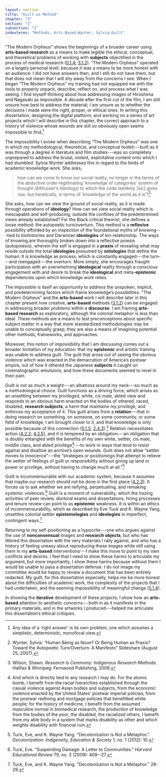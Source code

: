 ```yaml
---
layout: section
title: "Guilt as Method"
chapter: "3"
section: "1"
subsection: "2"
indexterms: "Methods, Arts-Based;Wynter, Sylvia;Guilt"
---
```


“The Modern Orpheus” shows the beginnings of a broader career using <span data-tooltip aria-haspopup="true" class="has-tip" data-disable-hover="false" tabindex="1" title="Arts-based methods refer to any research method that applies creative activity as a research method. This can include traditional arts like painting, sculpture, or dance, or more complex conceptual or multi-media approaches."><b>arts-based research</b></span> as a means to make legible the ethical, conceptual, and theoretical problems of working with <span data-tooltip aria-haspopup="true" class="has-tip" data-disable-hover="false" tabindex="1" title="I use the term 'research subject' to refer to a specific relationship between a researcher and the person or people they research. The 'subject' is a pun on the monarchal subject, someone who has no agency under the spectacular power of the sovereign. In this relationship, the researcher has power over their research subject to define and describe the person within a set knowledge system."><b>subjects</b></span> objectified in the process of medical research (<a href="{{ site.baseurl }}/dissertation/0_1_4}}">0.1.4</a>; <a href="{{ site.baseurl }}/dissertation/3_1_2}}">3.1.2</a>). “The Modern Orpheus” operated on a largely personal level, because it was a means to be more honest with an audience: I did not have answers then, and I still do not have them, but that does not mean that I will shy away from the concerns I see. When I began “The Modern Orpheus” my training had not equipped me with the tools to properly unpack, describe, reflect on, and process what I was seeing. I find myself thinking about how addressing images of Hiroshima and Nagasaki as impossible. A decade after the first cut of the film, I am still unsure how best to address the material; I am unsure as to whether the decisions I made were the right, proper, or ethical ones. In writing this dissertation, designing the digital platform, and working on a series of art projects which I will describe in this chapter, the correct approach to a history of violence whose wounds are still so obviously open seems impossible to find.[^fn1]

The impossibility I evoke when describing “The Modern Orpheus” was one in which my methodological, theoretical, and conceptual toolkit---built as it was through a degree in literature and film studies---was so completely unprepared to address the brutal, violent, exploitative content onto which I had stumbled. Sylvia Wynter addresses this in regard to the limits of academic knowledge work. She asks, 

>how can we come to know our social reality, no longer in the terms of the abductive order-legitimating ‘knowledge of categories’ system of thought (Althusser’s Ideology) to which the code lawlikely [sic] gives rise, but heretically, in terms of ‘knowledge of the world as it is’?[^fn2]

She asks, how can we view the ground of social reality, as it is made through operations of <span data-tooltip aria-haspopup="true" class="has-tip" data-disable-hover="false" tabindex="1" title="Ideology refers to a generally agreed upon understanding of a phenomenon or cultural idea. Ideologies are like the air we breathe, in that they are pervasive and difficult to see without some framework to understand them."><b>ideology</b></span>? How can we view social reality which is inescapable and self-producing, outside the confines of the predetermined views already established? For the Black critical theorist, she defines a loose method: the autopoetic turn/overturn. This method is a <span data-tooltip aria-haspopup="true" class="has-tip" data-disable-hover="false" tabindex="1" title="Reflexivity refers to ability for researchers to reflect and comment on their own biases and problems as a method to improve their research."><b>reflexive</b></span> possibility afforded by an inspection of the foundational myths of knowing---tied to biohistories and Darwinian <span data-tooltip aria-haspopup="true" class="has-tip" data-disable-hover="false" tabindex="1" title="Ideology refers to a generally agreed upon understanding of a phenomenon or cultural idea. Ideologies are like the air we breathe, in that they are pervasive and difficult to see without some framework to understand them."><b>ideologies</b></span> of kin-relationship. The ways of knowing are thoroughly broken down into a reflective poiesis (autopoiesis), wherein the self is engaged in a <span data-tooltip aria-haspopup="true" class="has-tip" data-disable-hover="false" tabindex="1" title="Praxis, in academic conversations, is often defined in relation to and in opposition against theory. Praxis refers to how things are changed in the diegetic world, where theory is understood as being entirely conceptual."><b>praxis</b></span> of revealing what may reside outside the total <span data-tooltip aria-haspopup="true" class="has-tip" data-disable-hover="false" tabindex="1" title="Ideology refers to a generally agreed upon understanding of a phenomenon or cultural idea. Ideologies are like the air we breathe, in that they are pervasive and difficult to see without some framework to understand them."><b>ideologies</b></span> presumed by <span data-tooltip aria-haspopup="true" class="has-tip" data-disable-hover="false" tabindex="1" title="Ontology refers to the study of being in philosophy. I usually avoid the use of this term, because as I read it, ontology is dependent on how one describes and measures the real, which is better described as epistemology."><b>ontologies</b></span> that define the human. It is knowledge as process, which is constantly engaged---the turn---and reengaged---the overturn. More simply, she encourages fraught participation with an overwhelming <span data-tooltip aria-haspopup="true" class="has-tip" data-disable-hover="false" tabindex="1" title="Ideology refers to a generally agreed upon understanding of a phenomenon or cultural idea. Ideologies are like the air we breathe, in that they are pervasive and difficult to see without some framework to understand them."><b>ideological</b></span> reality through a conscious engagement with and desire to break the <span data-tooltip aria-haspopup="true" class="has-tip" data-disable-hover="false" tabindex="1" title="Ideology refers to a generally agreed upon understanding of a phenomenon or cultural idea. Ideologies are like the air we breathe, in that they are pervasive and difficult to see without some framework to understand them."><b>ideological</b></span> and meta-<span data-tooltip aria-haspopup="true" class="has-tip" data-disable-hover="false" tabindex="1" title="Epistemics is a philosophical term referring to the study of knowledge. I use it to talk about the entwined practices of scientific culture, its arguments, and its methodologies."><b>epistemic</b></span> dependencies upon which knowledge work relies. 

The impossible is itself an opportunity to address the unspoken, implicit, and predetermining factors which frame knowledge’s possibilities. “The Modern Orpheus” and the <span data-tooltip aria-haspopup="true" class="has-tip" data-disable-hover="false" tabindex="1" title="Arts-based methods refer to any research method that applies creative activity as a research method. This can include traditional arts like painting, sculpture, or dance, or more complex conceptual or multi-media approaches."><b>arts-based</b></span> work I will describe later in this chapter present how creative, <span data-tooltip aria-haspopup="true" class="has-tip" data-disable-hover="false" tabindex="1" title="Arts-based methods refer to any research method that applies creative activity as a research method. This can include traditional arts like painting, sculpture, or dance, or more complex conceptual or multi-media approaches."><b>arts-based</b></span> methods (<a href="{{ site.baseurl }}/dissertation/3_1_2}}">3.1.2</a>) can be engaged in addressing broader problems within a <span data-tooltip aria-haspopup="true" class="has-tip" data-disable-hover="false" tabindex="1" title="Discourse refers to a scholarly conversation which occurs in a field of knowledge production. I use it in a Foucauldian sense, to convey the agreed upon modes and objects of discussion which are taken for granted in a community or scholarly field."><b>discourse</b></span>. I am framing <span data-tooltip aria-haspopup="true" class="has-tip" data-disable-hover="false" tabindex="1" title="Arts-based methods refer to any research method that applies creative activity as a research method. This can include traditional arts like painting, sculpture, or dance, or more complex conceptual or multi-media approaches."><b>arts-based research</b></span> as exploratory, although the colonial metaphor is less than ideal. These methods are a means to test preconceptions about specific subject matter in a way that more standardized methodologies may be unable to conceptually grasp; they are also a means of imagining potential other methods, frameworks, and approaches.

Moreover, this notion of impossibility that I am discussing comes out a broader limitation of my education: that my <span data-tooltip aria-haspopup="true" class="has-tip" data-disable-hover="false" tabindex="1" title="Epistemics is a philosophical term referring to the study of knowledge. I use it to talk about the entwined practices of scientific culture, its arguments, and its methodologies."><b>epistemic</b></span> and artistic training was unable to address guilt. The guilt that arose out of seeing the obvious violence which was enacted in the demarcation of America’s postwar empire, out of how it othered the Japanese <span data-tooltip aria-haspopup="true" class="has-tip" data-disable-hover="false" tabindex="1" title="I use the term 'research subject' to refer to a specific relationship between a researcher and the person or people they research. The 'subject' is a pun on the monarchal subject, someone who has no agency under the spectacular power of the sovereign. In this relationship, the researcher has power over their research subject to define and describe the person within a set knowledge system."><b>subjects</b></span> it caught on cinematographic emulsions, and how these documents seemed to revel in their pain. 

Guilt is not as much a weight---an albatross around my neck---so much as a methodological choice. Guilt functions as a driving force, which arises as an unsettling between my privileged, white, cis male, abled view and responds to an obvious harm enacted on the bodies of othered, raced, disabled, <span data-tooltip aria-haspopup="true" class="has-tip" data-disable-hover="false" tabindex="1" title="I use the term 'research subject' to refer to a specific relationship between a researcher and the person or people they research. The 'subject' is a pun on the monarchal subject, someone who has no agency under the spectacular power of the sovereign. In this relationship, the researcher has power over their research subject to define and describe the person within a set knowledge system."><b>research subjects</b></span>, a harm that maintains my privilege, and enforces my acceptance of it. This guilt arises from a <span data-tooltip aria-haspopup="true" class="has-tip" data-disable-hover="false" tabindex="1" title="Epistemics is a philosophical term referring to the study of knowledge. I use it to talk about the entwined practices of scientific culture, its arguments, and its methodologies."><b>relation</b></span>---that in doing research on something, on someone, on some community, or some field of knowledge, I am brought closer to it, and that knowledge is only possible because of this connection (<a href="{{ site.baseurl }}/dissertation/0_1_5}}">0.1.5</a>; <a href="{{ site.baseurl }}/dissertation/2_4_3}}">2.4.3</a>).[^fn3] Relation necessitates action (<a href="{{ site.baseurl }}/dissertation/4_2_3}}">4.2.3</a>; <a href="{{ site.baseurl }}/dissertation/4_3_5}}">4.3.5</a>), and it is tempered by an obligation---an obligation that is doubly entangled with the benefits of my own white, settler, cis male, middle class, and abled privilege[^fn4]---to work in ways that tend to resist against and disallow an archive’s open wounds. Guilt does not allow “settler moves to innocence”---the “strategies or positionings that attempt to relieve the settler of feelings of guilt or responsibility without giving up land or power or privilege, without having to change much at all.”[^fn5]

Guilt is incommensurable with our academic system, because it assumes that maybe our research should not be done in the first place (<a href="{{ site.baseurl }}/dissertation/4_2_3}}">4.2.3</a>). It forces us to ask whether we are reifying, perpetuating, and remaking systemic violences.[^fn6] Guilt is a moment of vulnerability, which the hazing activities of peer review, doctoral exams and dissertations, hiring processes and tenure review can point to as <span data-tooltip aria-haspopup="true" class="has-tip" data-disable-hover="false" tabindex="1" title="Epistemics is a philosophical term referring to the study of knowledge. I use it to talk about the entwined practices of scientific culture, its arguments, and its methodologies."><b>epistemic</b></span> weakness. It is within an ethics of incommensurability, which as described by Eve Tuck and K. Wayne Yang, unsettles colonial settler <span data-tooltip aria-haspopup="true" class="has-tip" data-disable-hover="false" tabindex="1" title="Epistemics is a philosophical term referring to the study of knowledge. I use it to talk about the entwined practices of scientific culture, its arguments, and its methodologies."><b>epistemologies</b></span> and <span data-tooltip aria-haspopup="true" class="has-tip" data-disable-hover="false" tabindex="1" title="Ideology refers to a generally agreed upon understanding of a phenomenon or cultural idea. Ideologies are like the air we breathe, in that they are pervasive and difficult to see without some framework to understand them."><b>ideologies</b></span> in imperfect, contingent ways.[^fn7]

Returning to my self-positioning as a hypocrite---one who argues against the use of <span data-tooltip aria-haspopup="true" class="has-tip" data-disable-hover="false" tabindex="1" title="I use the phrase 'consent' to refer to the idea of informed consent: that a research subject needs to be aware of what will happen to them in a research project, and that they have the ability to say 'no' at any point during the research program."><b>nonconsensual</b></span> images and <span data-tooltip aria-haspopup="true" class="has-tip" data-disable-hover="false" tabindex="1" title="I use the term research object to refer to a  relationship between a researcher and what they research. An object is a non-human thing that a researcher can define or characterize within a disciplinary field or discourse."><b>research objects</b></span>, but who has littered this dissertation with the very materials I rally against, and who has a history of feeling uneasy about reproducing these images while still using them in my <span data-tooltip aria-haspopup="true" class="has-tip" data-disable-hover="false" tabindex="1" title="Arts-based methods refer to any research method that applies creative activity as a research method. This can include traditional arts like painting, sculpture, or dance, or more complex conceptual or multi-media approaches."><b>arts-based</b></span> interventions---I make this move to point to my own conflicts and desires. I feel that I need to show these harms to articulate my argument, but more importantly, I show these harms because without them I would be unable to pass a dissertation defense. I do not image my committee would be happy to review a document that has been entirely redacted. My guilt, for this dissertation especially, helps me be more honest about the difficulties of academic work, the complexity of the projects that I had undertaken, and the seeming impossibility of meaningful change (<a href="{{ site.baseurl }}/dissertation/5_1_4}}">5.1.4</a>).

In showing the <span data-tooltip aria-haspopup="true" class="has-tip" data-disable-hover="false" tabindex="1" title="Iterative, here, refers to a process of learning in which completed projects are analyzed after their completion. This analysis allows for future projects to be more successful, and to address new, but related concepts."><b>iterative</b></span> development of these projects, I show how an <span data-tooltip aria-haspopup="true" class="has-tip" data-disable-hover="false" tabindex="1" title="Arts-based methods refer to any research method that applies creative activity as a research method. This can include traditional arts like painting, sculpture, or dance, or more complex conceptual or multi-media approaches."><b>arts-based</b></span> attention to aesthetic concerns---both in as it manifests in the primary materials, and in the artworks I produced---helped me articulate this dissertation’s ethical critiques. 

[^fn1]: Any idea of a ‘right answer’ is its own problem, one which assumes a simplistic, deterministic, monofocal view.

[^fn2]: Wynter, Sylvia. “Human Being as Noun? Or Being Human as Praxis? Toward the Autopoetic Turn/Overturn: A Manifesto” Slideshare (August 25, 2007).

[^fn3]: Wilson, Shawn. *Research Is Ceremony: Indigenous Research Methods*. Halifax & Winnipeg: Fernwood Publishing, 2008.

[^fn4]: And which is directly tied to any research I may do. For the atomic bomb, I benefit from the racial hierarchies established through the casual violence against Asian bodies and subjects, from the economic violence enacted by the United States’ postwar imperial policies, from the postwar redlining and mortgage policies that benefitted white people; for the history of medicine, I benefit from the assumed masculine normal in biomedical research, the production of knowledge from the bodies of the poor, the disabled, the racialized others, I benefit from my able body in a system that marks disability as other and which weights disability with financial ruin.

[^fn5]: Tuck, Eve, and K. Wayne Yang. “Decolonization Is Not a Metaphor.” *Decolonization: Indigeneity, Education & Society* 1, no. 1 (2012): 10.

[^fn6]: Tuck, Eve. “Suspending Damage: A Letter to Communities.” *Harvard Educational Review* 79, no. 3 (2009): 409--27.

[^fn7]: Tuck, Eve, and K. Wayne Yang. “Decolonization Is Not a Metaphor.” 28-29.